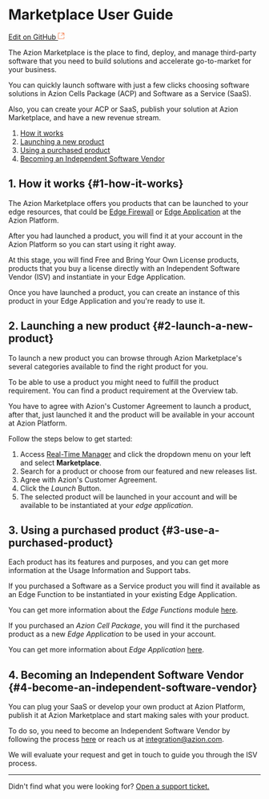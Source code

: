 # Marketplace User Guide

[Edit on GitHub <svg width="14" height="14" xmlns="http://www.w3.org/2000/svg"><g fill="none" stroke="#F3652B"><path d="M4.81.71H.672v11.43H12.1V8.001" stroke-width=".8"/><path d="M6.87.786h5.155V5.94M6.31 6.5L12.026.786"/></g></svg>](https://github.com/aziontech/docs_en/edit/master/marketplace/index.md)

The Azion Marketplace is the place to find, deploy, and manage third-party software that you need to build solutions and accelerate go-to-market for your business.

You can quickly launch software with just a few clicks choosing software solutions in Azion Cells Package (ACP) and Software as a Service (SaaS).

Also, you can create your ACP or SaaS, publish your solution at Azion Marketplace, and have a new revenue stream. 

1. [How it works](#1-how-it-works)
2. [Launching a new product](#2-launch-a-new-product)
3. [Using a purchased product](#3-use-a-purchased-product)
4. [Becoming an Independent Software Vendor](#4-become-an-independent-software-vendor)

## 1. How it works {#1-how-it-works}

The Azion Marketplace offers you products that can be launched to your edge resources, that could be [Edge Firewall](../edge-firewall/) or [Edge Application](../edge-application/) at the Azion Platform. 

After you had launched a product, you will find it at your account in the Azion Platform so you can start using it right away.

At this stage, you will find Free and Bring Your Own License products, products that you buy a license directly with an Independent Software Vendor (ISV) and instantiate in your Edge Application. 

Once you have launched a product, you can create an instance of this product in your Edge Application and you're ready to use it.

## 2. Launching a new product {#2-launch-a-new-product}

To launch a new product you can browse through Azion Marketplace's several categories available to find the right product for you.

To be able to use a product you might need to fulfill the product requirement. You can find a product requirement at the Overview tab.

You have to agree with Azion's Customer Agreement to launch a product, after that, just launched it and the product will be available in your account at Azion Platform. 

Follow the steps below to get started:

1. Access [Real-Time Manager](https://manager.azion.com/) and click the dropdown menu on your left and select **Marketplace**.
2. Search for a product or choose from our featured and new releases list.
3. Agree with Azion's Customer Agreement.
4. Click the *Launch* Button.
5. The selected product will be launched in your account and will be available to be instantiated at your *edge application*.

## 3. Using a purchased product {#3-use-a-purchased-product}

Each product has its features and purposes, and you can get more information at the Usage Information and Support tabs.

If you purchased a Software as a Service product you will find it available as an Edge Function to be instantiated in your existing Edge Application. 

You can get more information about the *Edge Functions* module [here](../edge-functions/).

If you purchased an *Azion Cell Package*, you will find it the purchased product as a new *Edge Application* to be used in your account. 

You can get more information about *Edge Application* [here](../edge-application/). 

## 4. Becoming an Independent Software Vendor {#4-become-an-independent-software-vendor}

You can plug your SaaS or develop your own product at Azion Platform, publish it at Azion Marketplace and start making sales with your product.

To do so, you need to become an Independent Software Vendor by following the process [here](./isv-signup/) or reach us at integration@azion.com.

We will evaluate your request and get in touch to guide you through the ISV process.

---

Didn't find what you were looking for? [Open a support ticket.](https://tickets.azion.com/)


